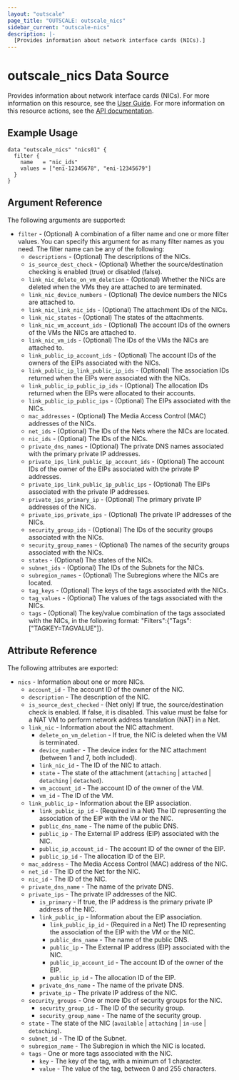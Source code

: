 ```yaml
---
layout: "outscale"
page_title: "OUTSCALE: outscale_nics"
sidebar_current: "outscale-nics"
description: |-
  [Provides information about network interface cards (NICs).]
---
```


# outscale_nics Data Source

Provides information about network interface cards (NICs).
For more information on this resource, see the [User Guide](https://wiki.outscale.net/display/EN/About+FNIs).
For more information on this resource actions, see the [API documentation](https://docs.outscale.com/api#3ds-outscale-api-nic).

## Example Usage

```hcl
data "outscale_nics" "nics01" {
  filter {
    name   = "nic_ids"
    values = ["eni-12345678", "eni-12345679"]
  }
}
```

## Argument Reference

The following arguments are supported:

* `filter` - (Optional) A combination of a filter name and one or more filter values. You can specify this argument for as many filter names as you need. The filter name can be any of the following:
    * `descriptions` - (Optional) The descriptions of the NICs.
    * `is_source_dest_check` - (Optional) Whether the source/destination checking is enabled (true) or disabled (false).
    * `link_nic_delete_on_vm_deletion` - (Optional) Whether the NICs are deleted when the VMs they are attached to are terminated.
    * `link_nic_device_numbers` - (Optional) The device numbers the NICs are attached to.
    * `link_nic_link_nic_ids` - (Optional) The attachment IDs of the NICs.
    * `link_nic_states` - (Optional) The states of the attachments.
    * `link_nic_vm_account_ids` - (Optional) The account IDs of the owners of the VMs the NICs are attached to.
    * `link_nic_vm_ids` - (Optional) The IDs of the VMs the NICs are attached to.
    * `link_public_ip_account_ids` - (Optional) The account IDs of the owners of the EIPs associated with the NICs.
    * `link_public_ip_link_public_ip_ids` - (Optional) The association IDs returned when the EIPs were associated with the NICs.
    * `link_public_ip_public_ip_ids` - (Optional) The allocation IDs returned when the EIPs were allocated to their accounts.
    * `link_public_ip_public_ips` - (Optional) The EIPs associated with the NICs.
    * `mac_addresses` - (Optional) The Media Access Control (MAC) addresses of the NICs.
    * `net_ids` - (Optional) The IDs of the Nets where the NICs are located.
    * `nic_ids` - (Optional) The IDs of the NICs.
    * `private_dns_names` - (Optional) The private DNS names associated with the primary private IP addresses.
    * `private_ips_link_public_ip_account_ids` - (Optional) The account IDs of the owner of the EIPs associated with the private IP addresses.
    * `private_ips_link_public_ip_public_ips` - (Optional) The EIPs associated with the private IP addresses.
    * `private_ips_primary_ip` - (Optional) The primary private IP addresses of the NICs.
    * `private_ips_private_ips` - (Optional) The private IP addresses of the NICs.
    * `security_group_ids` - (Optional) The IDs of the security groups associated with the NICs.
    * `security_group_names` - (Optional) The names of the security groups associated with the NICs.
    * `states` - (Optional) The states of the NICs.
    * `subnet_ids` - (Optional) The IDs of the Subnets for the NICs.
    * `subregion_names` - (Optional) The Subregions where the NICs are located.
    * `tag_keys` - (Optional) The keys of the tags associated with the NICs.
    * `tag_values` - (Optional) The values of the tags associated with the NICs.
    * `tags` - (Optional) The key/value combination of the tags associated with the NICs, in the following format: &quot;Filters&quot;:{&quot;Tags&quot;:[&quot;TAGKEY=TAGVALUE&quot;]}.

## Attribute Reference

The following attributes are exported:

* `nics` - Information about one or more NICs.
    * `account_id` - The account ID of the owner of the NIC.
    * `description` - The description of the NIC.
    * `is_source_dest_checked` - (Net only) If true, the source/destination check is enabled. If false, it is disabled. This value must be false for a NAT VM to perform network address translation (NAT) in a Net.
    * `link_nic` - Information about the NIC attachment.
        * `delete_on_vm_deletion` - If true, the NIC is deleted when the VM is terminated.
        * `device_number` - The device index for the NIC attachment (between 1 and 7, both included).
        * `link_nic_id` - The ID of the NIC to attach.
        * `state` - The state of the attachment (`attaching` \| `attached` \| `detaching` \| `detached`).
        * `vm_account_id` - The account ID of the owner of the VM.
        * `vm_id` - The ID of the VM.
    * `link_public_ip` - Information about the EIP association.
        * `link_public_ip_id` - (Required in a Net) The ID representing the association of the EIP with the VM or the NIC.
        * `public_dns_name` - The name of the public DNS.
        * `public_ip` - The External IP address (EIP) associated with the NIC.
        * `public_ip_account_id` - The account ID of the owner of the EIP.
        * `public_ip_id` - The allocation ID of the EIP.
    * `mac_address` - The Media Access Control (MAC) address of the NIC.
    * `net_id` - The ID of the Net for the NIC.
    * `nic_id` - The ID of the NIC.
    * `private_dns_name` - The name of the private DNS.
    * `private_ips` - The private IP addresses of the NIC.
        * `is_primary` - If true, the IP address is the primary private IP address of the NIC.
        * `link_public_ip` - Information about the EIP association.
            * `link_public_ip_id` - (Required in a Net) The ID representing the association of the EIP with the VM or the NIC.
            * `public_dns_name` - The name of the public DNS.
            * `public_ip` - The External IP address (EIP) associated with the NIC.
            * `public_ip_account_id` - The account ID of the owner of the EIP.
            * `public_ip_id` - The allocation ID of the EIP.
        * `private_dns_name` - The name of the private DNS.
        * `private_ip` - The private IP address of the NIC.
    * `security_groups` - One or more IDs of security groups for the NIC.
        * `security_group_id` - The ID of the security group.
        * `security_group_name` - The name of the security group.
    * `state` - The state of the NIC (`available` \| `attaching` \| `in-use` \| `detaching`).
    * `subnet_id` - The ID of the Subnet.
    * `subregion_name` - The Subregion in which the NIC is located.
    * `tags` - One or more tags associated with the NIC.
        * `key` - The key of the tag, with a minimum of 1 character.
        * `value` - The value of the tag, between 0 and 255 characters.
